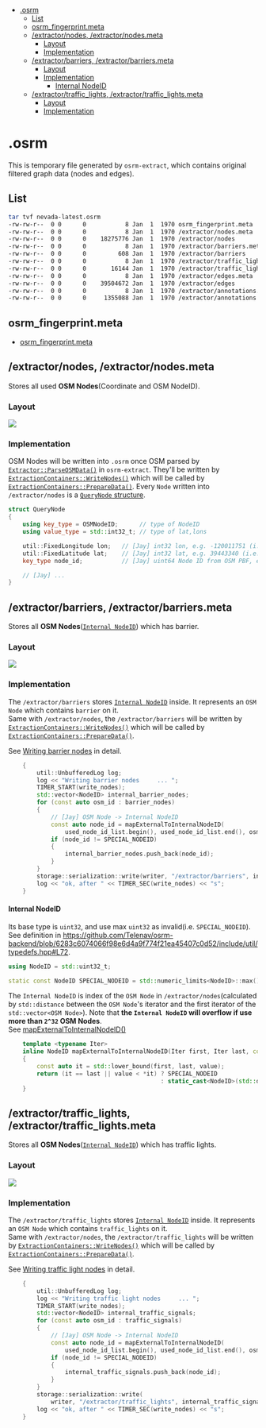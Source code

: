- [.osrm](#osrm)
  - [List](#list)
  - [osrm_fingerprint.meta](#osrmfingerprintmeta)
  - [/extractor/nodes, /extractor/nodes.meta](#extractornodes-extractornodesmeta)
    - [Layout](#layout)
    - [Implementation](#implementation)
  - [/extractor/barriers, /extractor/barriers.meta](#extractorbarriers-extractorbarriersmeta)
    - [Layout](#layout-1)
    - [Implementation](#implementation-1)
      - [Internal NodeID](#internal-nodeid)
  - [/extractor/traffic_lights, /extractor/traffic_lights.meta](#extractortrafficlights-extractortrafficlightsmeta)
    - [Layout](#layout-2)
    - [Implementation](#implementation-2)


# .osrm
This is temporary file generated by `osrm-extract`, which contains original filtered graph data (nodes and edges).     

## List

```bash
tar tvf nevada-latest.osrm 
-rw-rw-r--  0 0      0           8 Jan  1  1970 osrm_fingerprint.meta
-rw-rw-r--  0 0      0           8 Jan  1  1970 /extractor/nodes.meta
-rw-rw-r--  0 0      0    18275776 Jan  1  1970 /extractor/nodes
-rw-rw-r--  0 0      0           8 Jan  1  1970 /extractor/barriers.meta
-rw-rw-r--  0 0      0         608 Jan  1  1970 /extractor/barriers
-rw-rw-r--  0 0      0           8 Jan  1  1970 /extractor/traffic_lights.meta
-rw-rw-r--  0 0      0       16144 Jan  1  1970 /extractor/traffic_lights
-rw-rw-r--  0 0      0           8 Jan  1  1970 /extractor/edges.meta
-rw-rw-r--  0 0      0    39504672 Jan  1  1970 /extractor/edges
-rw-rw-r--  0 0      0           8 Jan  1  1970 /extractor/annotations.meta
-rw-rw-r--  0 0      0     1355088 Jan  1  1970 /extractor/annotations
```

## osrm_fingerprint.meta
- [osrm_fingerprint.meta](./fingerprint.md)

## /extractor/nodes, /extractor/nodes.meta
Stores all used **OSM Nodes**(Coordinate and OSM NodeID).      

### Layout
![](graph/map.osrm.extractor.nodes.png)

### Implementation

OSM Nodes will be written into `.osrm` once OSM parsed by [`Extractor::ParseOSMData()`](https://github.com/Telenav/osrm-backend/blob/master-telenav/src/extractor/extractor.cpp#L398) in `osrm-extract`. They'll be written by [`ExtractionContainers::WriteNodes()`](https://github.com/Telenav/osrm-backend/blob/6283c6074066f98e6d4a9f774f21ea45407c0d52/src/extractor/extraction_containers.cpp#L586:28) which will be called by [`ExtractionContainers::PrepareData()`](https://github.com/Telenav/osrm-backend/blob/6283c6074066f98e6d4a9f774f21ea45407c0d52/src/extractor/extraction_containers.cpp#L131:28).    Every `Node` written into `/extractor/nodes` is a [`QueryNode` structure](https://github.com/Telenav/osrm-backend/blob/6283c6074066f98e6d4a9f774f21ea45407c0d52/include/extractor/query_node.hpp#L16).    

```c++
struct QueryNode
{
    using key_type = OSMNodeID;      // type of NodeID
    using value_type = std::int32_t; // type of lat,lons

    util::FixedLongitude lon;   // [Jay] int32 lon, e.g. -120011751 (i.e. -120.011751)
    util::FixedLatitude lat;    // [Jay] int32 lat, e.g. 39443340 (i.e. 39.443340)
    key_type node_id;           // [Jay] uint64 Node ID from OSM PBF, e.g. 26798725

    // [Jay] ...
}
```

## /extractor/barriers, /extractor/barriers.meta
Stores all **OSM Nodes**([`Internal NodeID`](#internal-nodeid)) which has barrier.      

### Layout
![](graph/map.osrm.extractor.barriers.png)

### Implementation
The `/extractor/barriers` stores [`Internal NodeID`](#internal-nodeid) inside. It represents an `OSM Node` which contains `barrier` on it.     
Same with `/extractor/nodes`, the `/extractor/barriers` will be written by  [`ExtractionContainers::WriteNodes()`](https://github.com/Telenav/osrm-backend/blob/6283c6074066f98e6d4a9f774f21ea45407c0d52/src/extractor/extraction_containers.cpp#L586:28) which will be called by [`ExtractionContainers::PrepareData()`](https://github.com/Telenav/osrm-backend/blob/6283c6074066f98e6d4a9f774f21ea45407c0d52/src/extractor/extraction_containers.cpp#L131:28).     

See [Writing barrier nodes](https://github.com/Telenav/osrm-backend/blob/6283c6074066f98e6d4a9f774f21ea45407c0d52/src/extractor/extraction_containers.cpp#L629) in detail.    
```c++
    {
        util::UnbufferedLog log;
        log << "Writing barrier nodes     ... ";
        TIMER_START(write_nodes);
        std::vector<NodeID> internal_barrier_nodes;
        for (const auto osm_id : barrier_nodes)
        {
            // [Jay] OSM Node -> Internal NodeID
            const auto node_id = mapExternalToInternalNodeID(
                used_node_id_list.begin(), used_node_id_list.end(), osm_id);
            if (node_id != SPECIAL_NODEID)
            {
                internal_barrier_nodes.push_back(node_id);
            }
        }
        storage::serialization::write(writer, "/extractor/barriers", internal_barrier_nodes);
        log << "ok, after " << TIMER_SEC(write_nodes) << "s";
    }

```

#### Internal NodeID     
Its base type is `uint32`, and use max `uint32` as invalid(i.e. `SPECIAL_NODEID`).     
See definition in https://github.com/Telenav/osrm-backend/blob/6283c6074066f98e6d4a9f774f21ea45407c0d52/include/util/typedefs.hpp#L72.    

```c++
using NodeID = std::uint32_t;

static const NodeID SPECIAL_NODEID = std::numeric_limits<NodeID>::max();
```

The `Internal NodeID` is index of the `OSM Node` in `/extractor/nodes`(calculated by `std::distance` between the `OSM Node`'s iterator and the first iterator of the `std::vector<OSM Node>`). Note that **the `Internal NodeID` will overflow if use more than `2^32` OSM Nodes**.       
See [mapExternalToInternalNodeID()](https://github.com/Telenav/osrm-backend/blob/6283c6074066f98e6d4a9f774f21ea45407c0d52/src/extractor/extraction_containers.cpp#L96)    

```c++
    template <typename Iter>
    inline NodeID mapExternalToInternalNodeID(Iter first, Iter last, const OSMNodeID value)
    {
        const auto it = std::lower_bound(first, last, value);
        return (it == last || value < *it) ? SPECIAL_NODEID
                                           : static_cast<NodeID>(std::distance(first, it));
    }

```

## /extractor/traffic_lights, /extractor/traffic_lights.meta
Stores all **OSM Nodes**([`Internal NodeID`](#internal-nodeid)) which has traffic lights.      

### Layout 
![](graph/map.osrm.extractor.traffic_lights.png)

### Implementation

The `/extractor/traffic_lights` stores [`Internal NodeID`](#internal-nodeid) inside. It represents an `OSM Node` which contains `traffic_lights` on it.     
Same with `/extractor/nodes`, the `/extractor/traffic_lights` will be written by  [`ExtractionContainers::WriteNodes()`](https://github.com/Telenav/osrm-backend/blob/6283c6074066f98e6d4a9f774f21ea45407c0d52/src/extractor/extraction_containers.cpp#L586:28) which will be called by [`ExtractionContainers::PrepareData()`](https://github.com/Telenav/osrm-backend/blob/6283c6074066f98e6d4a9f774f21ea45407c0d52/src/extractor/extraction_containers.cpp#L131:28).     

See [Writing traffic light nodes](https://github.com/Telenav/osrm-backend/blob/6283c6074066f98e6d4a9f774f21ea45407c0d52/src/extractor/extraction_containers.cpp#L647) in detail.    
```c++
    {
        util::UnbufferedLog log;
        log << "Writing traffic light nodes     ... ";
        TIMER_START(write_nodes);
        std::vector<NodeID> internal_traffic_signals;
        for (const auto osm_id : traffic_signals)
        {
            // [Jay] OSM Node -> Internal NodeID
            const auto node_id = mapExternalToInternalNodeID(
                used_node_id_list.begin(), used_node_id_list.end(), osm_id);
            if (node_id != SPECIAL_NODEID)
            {
                internal_traffic_signals.push_back(node_id);
            }
        }
        storage::serialization::write(
            writer, "/extractor/traffic_lights", internal_traffic_signals);
        log << "ok, after " << TIMER_SEC(write_nodes) << "s";
    }

```
